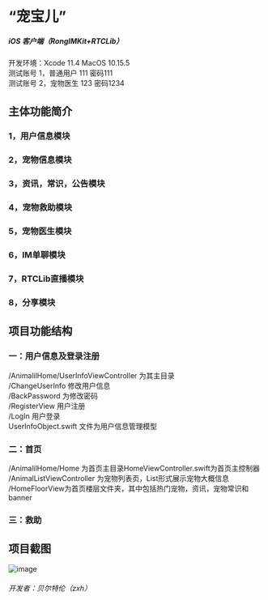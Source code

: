 # “宠宝儿” 
##### iOS 客户端（RongIMKit+RTCLib）
开发环境：Xcode 11.4 MacOS 10.15.5<br>
测试账号 1，普通用户 111 密码111<br>
测试账号 2，宠物医生 123 密码1234<br>

## 主体功能简介
### 1，用户信息模块
### 2，宠物信息模块
### 3，资讯，常识，公告模块
### 4，宠物救助模块
### 5，宠物医生模块
### 6，IM单聊模块
### 7，RTCLib直播模块
### 8，分享模块
## 项目功能结构
### 一：用户信息及登录注册
/AnimalilHome/UserInfoViewController 为其主目录<br>
/ChangeUserInfo 修改用户信息<br>
/BackPassword 为修改密码<br>
/RegisterView 用户注册<br>
/LogIn 用户登录<br>
UserInfoObject.swift 文件为用户信息管理模型 <br>
### 二：首页
/AnimalilHome/Home 为首页主目录HomeViewController.swift为首页主控制器
/AnimalListViewController 为宠物列表页，List形式展示宠物大概信息<br>
/HomeFloorView为首页楼层文件夹，其中包括热门宠物，资讯，宠物常识和banner<br>
### 三：救助

## 项目截图

![image](https://github.com/zhangxianhongx/RongCloud_Hackathon_2020/blob/master/Projects/MAXFLOAT/1.jpg)








###### 开发者：贝尔特伦（zxh）

